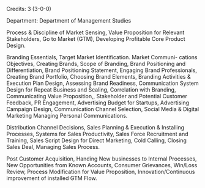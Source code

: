 Credits: 3 (3-0-0)

Department: Department of Management Studies

Process & Discipline of Market Sensing, Value Proposition for Relevant Stakeholders, Go to Market (GTM), Developing Profitable Core Product Design.

Branding Essentials, Target Market Identification. Market Communi- cations Objectives, Creating Brands, Scope of Branding, Brand Positioning and Differentiation, Brand Positioning Statement, Engaging Brand Professionals, Creating Brand Portfolio, Choosing Brand Elements, Branding Activities & Execution Plan Design, Assessing Brand Readiness, Communication System Design for Repeat Business and Scaling, Correlation with Branding, Communicating Value Proposition,, Stakeholder and Potential Customer Feedback, PR Engagement, Advertising Budget for Startups, Advertising Campaign Design, Communication Channel Selection, Social Media & Digital Marketing Managing Personal Communications.

Distribution Channel Decisions, Sales Planning & Execution & Installing Processes, Systems for Sales Productivity, Sales Force Recruitment and Training, Sales Script Design for Direct Marketing, Cold Calling, Closing Sales Deal, Managing Sales Process.

Post Customer Acquisition, Handing New businesses to Internal Processes, New Opportunities from Known Accounts, Consumer Grievances, Win/Loss Review, Process Modification for Value Proposition, Innovation/Continuous improvement of installed GTM Flow.